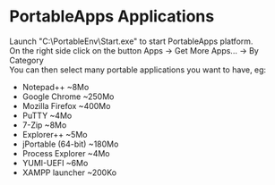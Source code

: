 # PortableApps Applications

Launch "C:\PortableEnv\Start.exe" to start PortableApps platform.\
On the right side click on the button Apps -> Get More Apps... -> By Category\
You can then select many portable applications you want to have, eg:

- Notepad++ ~8Mo
- Google Chrome ~250Mo
- Mozilla Firefox ~400Mo
- PuTTY ~4Mo
- 7-Zip ~8Mo
- Explorer++ ~5Mo
- jPortable (64-bit) ~180Mo
- Process Explorer ~4Mo
- YUMI-UEFI ~6Mo
- XAMPP launcher ~200Ko

